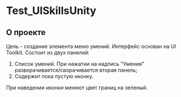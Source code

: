 # Test_UISkillsUnity

## О проекте
Цель - создание элемента меню умений.
Интерфейс основан на UI Toolkit. Состоит из двух панелей:  
1. Список умений. При нажатии на надпись "Умения" разворачивается/сворачивается вторая панель;
2. Содержит пока пустую иконку.

При наведении иконки меняют цвет границ на зеленый.
